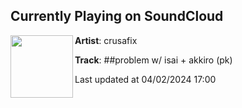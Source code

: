 ## Currently Playing on SoundCloud

[<img align="left" width="100" src="https://i1.sndcdn.com/artworks-aus7akCBlhUuvyCK-DfKEcA-t500x500.jpg">](https://soundcloud.com/1crusafix/problem?in=saxurn/sets/big-m0000000d)

**Artist**: crusafix 

**Track**: ##problem w/ isai + akkiro (pk)

Last updated at 04/02/2024 17:00
